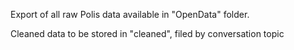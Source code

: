 Export of all raw Polis data available in "OpenData" folder.

Cleaned data to be stored in "cleaned", filed by conversation topic
